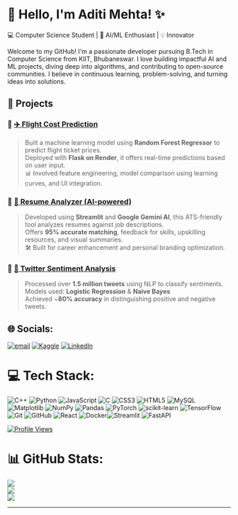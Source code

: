 # 💫 Hello, I'm Aditi Mehta! ✨  
💻 Computer Science Student | 🤖 AI/ML Enthusiast | 💡 Innovator 

Welcome to my GitHub! I'm a passionate developer pursuing B.Tech in Computer Science from KIIT, Bhubaneswar. I love building impactful AI and ML projects, diving deep into algorithms, and contributing to open-source communities. I believe in continuous learning, problem-solving, and turning ideas into solutions.

## 🚀 Projects

### 🔹 [✈️ Flight Cost Prediction](https://github.com/Aditi4275/Flight-Cost-Predict)
> Built a machine learning model using **Random Forest Regressor** to predict flight ticket prices.  
> Deployed with **Flask on Render**, it offers real-time predictions based on user input.  
> 📊 Involved feature engineering, model comparison using learning curves, and UI integration.
### 🔹 [📄 Resume Analyzer (AI-powered)](https://github.com/Aditi4275/GFGKIIT-QUIRKY-CRAFTERS-HYPERTHON)
> Developed using **Streamlit** and **Google Gemini AI**, this ATS-friendly tool analyzes resumes against job descriptions.  
> Offers **95% accurate matching**, feedback for skills, upskilling resources, and visual summaries.  
🛠️ Built for career enhancement and personal branding optimization.
### 🔹 [💬 Twitter Sentiment Analysis](https://github.com/Aditi4275/Machine-Learning-Projects/blob/main/Twitter_Sentiment_Analysis.ipynb)
> Processed over **1.5 million tweets** using NLP to classify sentiments.  
> Models used: **Logistic Regression** & **Naive Bayes**  
> Achieved ~**80% accuracy** in distinguishing positive and negative tweets.


## 🌐 Socials:
[![email](https://img.shields.io/badge/Email-D14836?logo=gmail&logoColor=white)](mailto:aditi22mehta22@gmail.com) 
[![Kaggle](https://img.shields.io/badge/Kaggle-20BEFF?style=flat-square&logo=kaggle&logoColor=white&labelColor=20BEFF)](https://www.kaggle.com/aditi2005)
[![LinkedIn](https://img.shields.io/badge/LinkedIn-%230077B5.svg?logo=linkedin&logoColor=white)](https://linkedin.com/in/https://www.linkedin.com/in/aditi-mehta-662193265/)

# 💻 Tech Stack:
![C++](https://img.shields.io/badge/c++-%2300599C.svg?style=plastic&logo=c%2B%2B&logoColor=white) ![Python](https://img.shields.io/badge/python-3670A0?style=plastic&logo=python&logoColor=ffdd54) ![JavaScript](https://img.shields.io/badge/javascript-%23323330.svg?style=plastic&logo=javascript&logoColor=%23F7DF1E) ![C](https://img.shields.io/badge/c-%2300599C.svg?style=plastic&logo=c&logoColor=white) ![CSS3](https://img.shields.io/badge/css3-%231572B6.svg?style=plastic&logo=css3&logoColor=white) ![HTML5](https://img.shields.io/badge/html5-%23E34F26.svg?style=plastic&logo=html5&logoColor=white) ![MySQL](https://img.shields.io/badge/mysql-4479A1.svg?style=plastic&logo=mysql&logoColor=white) ![Matplotlib](https://img.shields.io/badge/Matplotlib-%23ffffff.svg?style=plastic&logo=Matplotlib&logoColor=black) ![NumPy](https://img.shields.io/badge/numpy-%23013243.svg?style=plastic&logo=numpy&logoColor=white) ![Pandas](https://img.shields.io/badge/pandas-%23150458.svg?style=plastic&logo=pandas&logoColor=white) ![PyTorch](https://img.shields.io/badge/PyTorch-%23EE4C2C.svg?style=plastic&logo=PyTorch&logoColor=white) ![scikit-learn](https://img.shields.io/badge/scikit--learn-%23F7931E.svg?style=plastic&logo=scikit-learn&logoColor=white) ![TensorFlow](https://img.shields.io/badge/TensorFlow-%23FF6F00.svg?style=plastic&logo=TensorFlow&logoColor=white) ![Git](https://img.shields.io/badge/git-%23F05033.svg?style=plastic&logo=git&logoColor=white) ![GitHub](https://img.shields.io/badge/github-%23121011.svg?style=plastic&logo=github&logoColor=white) ![React](https://img.shields.io/badge/react-%2320232a.svg?style=plastic&logo=react&logoColor=%2361DAFB) ![Docker](https://img.shields.io/badge/docker-%230db7ed.svg?style=plastic&logo=docker&logoColor=white)![Streamlit](https://img.shields.io/badge/Streamlit-%23FE4B4B.svg?style=plastic&logo=streamlit&logoColor=white) ![FastAPI](https://img.shields.io/badge/FastAPI-005571?style=plastic&logo=fastapi)


[![Profile Views](https://komarev.com/ghpvc/?username=Aditi4275&label=Profile%20Views&color=0e75b6)](https://github.com/Aditi4275)

# 📊 GitHub Stats:
![](https://github-readme-stats.vercel.app/api?username=Aditi4275&theme=merko&hide_border=false&include_all_commits=false&count_private=false)<br/>
![](https://nirzak-streak-stats.vercel.app/?user=Aditi4275&theme=merko&hide_border=false)<br/>
![](https://github-readme-stats.vercel.app/api/top-langs/?username=Aditi4275&theme=merko&hide_border=false&include_all_commits=false&count_private=false&layout=compact)

---

